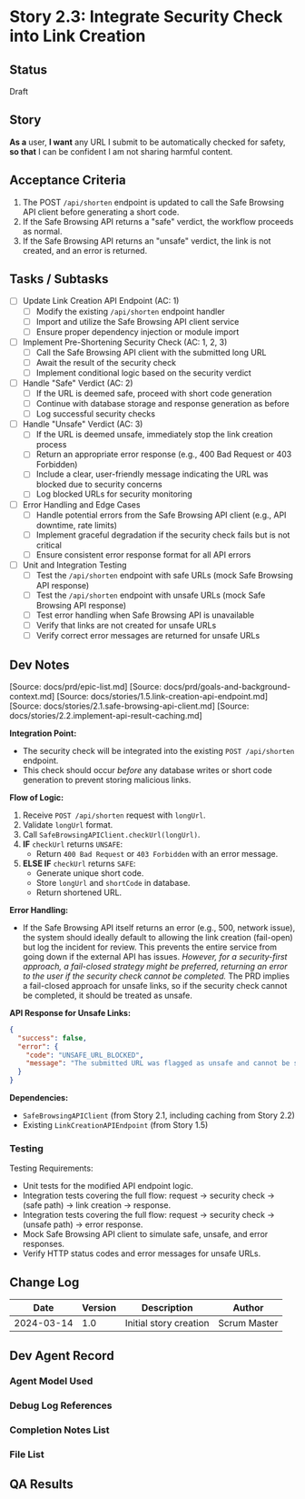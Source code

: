 # Story 2.3: Integrate Security Check into Link Creation

## Status

Draft

## Story

**As a** user,
**I want** any URL I submit to be automatically checked for safety,
**so that** I can be confident I am not sharing harmful content.

## Acceptance Criteria

1. The POST `/api/shorten` endpoint is updated to call the Safe Browsing API client before generating a short code.
2. If the Safe Browsing API returns a "safe" verdict, the workflow proceeds as normal.
3. If the Safe Browsing API returns an "unsafe" verdict, the link is not created, and an error is returned.

## Tasks / Subtasks

- [ ] Update Link Creation API Endpoint (AC: 1)
  - [ ] Modify the existing `/api/shorten` endpoint handler
  - [ ] Import and utilize the Safe Browsing API client service
  - [ ] Ensure proper dependency injection or module import

- [ ] Implement Pre-Shortening Security Check (AC: 1, 2, 3)
  - [ ] Call the Safe Browsing API client with the submitted long URL
  - [ ] Await the result of the security check
  - [ ] Implement conditional logic based on the security verdict

- [ ] Handle "Safe" Verdict (AC: 2)
  - [ ] If the URL is deemed safe, proceed with short code generation
  - [ ] Continue with database storage and response generation as before
  - [ ] Log successful security checks

- [ ] Handle "Unsafe" Verdict (AC: 3)
  - [ ] If the URL is deemed unsafe, immediately stop the link creation process
  - [ ] Return an appropriate error response (e.g., 400 Bad Request or 403 Forbidden)
  - [ ] Include a clear, user-friendly message indicating the URL was blocked due to security concerns
  - [ ] Log blocked URLs for security monitoring

- [ ] Error Handling and Edge Cases
  - [ ] Handle potential errors from the Safe Browsing API client (e.g., API downtime, rate limits)
  - [ ] Implement graceful degradation if the security check fails but is not critical
  - [ ] Ensure consistent error response format for all API errors

- [ ] Unit and Integration Testing
  - [ ] Test the `/api/shorten` endpoint with safe URLs (mock Safe Browsing API response)
  - [ ] Test the `/api/shorten` endpoint with unsafe URLs (mock Safe Browsing API response)
  - [ ] Test error handling when Safe Browsing API is unavailable
  - [ ] Verify that links are not created for unsafe URLs
  - [ ] Verify correct error messages are returned for unsafe URLs

## Dev Notes

[Source: docs/prd/epic-list.md]
[Source: docs/prd/goals-and-background-context.md]
[Source: docs/stories/1.5.link-creation-api-endpoint.md]
[Source: docs/stories/2.1.safe-browsing-api-client.md]
[Source: docs/stories/2.2.implement-api-result-caching.md]

**Integration Point:**

- The security check will be integrated into the existing `POST /api/shorten` endpoint.
- This check should occur _before_ any database writes or short code generation to prevent storing malicious links.

**Flow of Logic:**

1. Receive `POST /api/shorten` request with `longUrl`.
2. Validate `longUrl` format.
3. Call `SafeBrowsingAPIClient.checkUrl(longUrl)`.
4. **IF** `checkUrl` returns `UNSAFE`:
   - Return `400 Bad Request` or `403 Forbidden` with an error message.
5. **ELSE IF** `checkUrl` returns `SAFE`:
   - Generate unique short code.
   - Store `longUrl` and `shortCode` in database.
   - Return shortened URL.

**Error Handling:**

- If the Safe Browsing API itself returns an error (e.g., 500, network issue), the system should ideally default to allowing the link creation (fail-open) but log the incident for review. This prevents the entire service from going down if the external API has issues. _However, for a security-first approach, a fail-closed strategy might be preferred, returning an error to the user if the security check cannot be completed._ The PRD implies a fail-closed approach for unsafe links, so if the security check cannot be completed, it should be treated as unsafe.

**API Response for Unsafe Links:**

```json
{
  "success": false,
  "error": {
    "code": "UNSAFE_URL_BLOCKED",
    "message": "The submitted URL was flagged as unsafe and cannot be shortened."
  }
}
```

**Dependencies:**

- `SafeBrowsingAPIClient` (from Story 2.1, including caching from Story 2.2)
- Existing `LinkCreationAPIEndpoint` (from Story 1.5)

### Testing

Testing Requirements:

- Unit tests for the modified API endpoint logic.
- Integration tests covering the full flow: request -> security check -> (safe path) -> link creation -> response.
- Integration tests covering the full flow: request -> security check -> (unsafe path) -> error response.
- Mock Safe Browsing API client to simulate safe, unsafe, and error responses.
- Verify HTTP status codes and error messages for unsafe URLs.

## Change Log

| Date       | Version | Description            | Author       |
| ---------- | ------- | ---------------------- | ------------ |
| 2024-03-14 | 1.0     | Initial story creation | Scrum Master |

## Dev Agent Record

### Agent Model Used

### Debug Log References

### Completion Notes List

### File List

## QA Results
